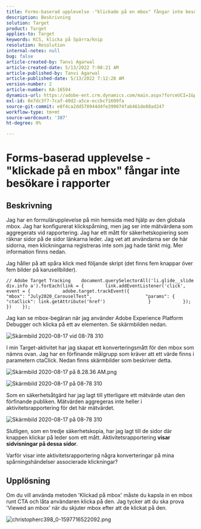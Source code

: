 ```yaml
---
title: Forms-baserad upplevelse -"klickade på en mbox" fångar inte besökare i rapporter
description: Beskrivning
solution: Target
product: Target
applies-to: Target
keywords: KCS, klicka på Spärra/knip
resolution: Resolution
internal-notes: null
bug: false
article-created-by: Tanvi Agarwal
article-created-date: 5/13/2022 7:08:21 AM
article-published-by: Tanvi Agarwal
article-published-date: 5/13/2022 7:12:28 AM
version-number: 2
article-number: KA-16594
dynamics-url: https://adobe-ent.crm.dynamics.com/main.aspx?forceUCI=1&pagetype=entityrecord&etn=knowledgearticle&id=590e9573-8bd2-ec11-a7b5-00224809c27a
exl-id: 0e7dc3f7-7caf-40d2-a5ce-eccbcf1699fa
source-git-commit: e8f4ca2dd578944d4fe399074fab461de88ad247
workflow-type: tm+mt
source-wordcount: '387'
ht-degree: 0%

---
```


# Forms-baserad upplevelse -&quot;klickade på en mbox&quot; fångar inte besökare i rapporter

## Beskrivning


Jag har en formulärupplevelse på min hemsida med hjälp av den globala mbox. Jag har konfigurerat klickspårning, men jag ser inte mätvärdena som aggregerats vid rapportering. Jag har ett mått för säkerhetskopiering som räknar sidor på de sidor länkarna leder. Jag vet att användarna ser de här sidorna, men klickningarna registreras inte som jag hade tänkt mig. Mer information finns nedan.





Jag håller på att spåra klick med följande skript (det finns fem knappar över fem bilder på karusellbilder).




```
// Adobe Target Tracking    document.querySelectorAll('li.glide__slide div.info a').forEach(link = {        link.addEventListener('click', event = {            adobe.target.trackEvent({                    "mbox": "July2020_CarouselTest",                    "params": {                    "ctaClick": link.getAttribute('href')                }            });        })    });
```




Jag kan se mbox-begäran när jag använder Adobe Experience Platform Debugger och klicka på ett av elementen. Se skärmbilden nedan.



![Skärmbild 2020-08-17 vid 08-78 310](https://experienceleaguecommunities.adobe.com/t5/image/serverpage/image-id/26222i8EFBFA8432501D9E/image-size/medium?v=1.0&amp;amp;px=400 "Skärmbild 2020-08-17 vid 08-78 310")



I min Target-aktivitet har jag skapat ett konverteringsmått för den mbox som nämns ovan. Jag har en förfinande målgrupp som kräver att ett värde finns i parametern ctaClick. Nedan finns skärmbilder som beskriver detta.



![Skärmbild 2020-08-17 på 8.28.36 AM.png](https://experienceleaguecommunities.adobe.com/t5/image/serverpage/image-id/26225i9E8B86819537BB25/image-size/medium?v=1.0&amp;amp;px=400 "Skärmbild 2020-08-17 på 8.28.36 AM.png")

![Skärmbild 2020-08-17 på 08-78 310](https://experienceleaguecommunities.adobe.com/t5/image/serverpage/image-id/26223i6D9AAA0A81236A58/image-size/medium?v=1.0&amp;amp;px=400 "Skärmbild 2020-08-17 på 08-78 310")







Som en säkerhetsåtgärd har jag lagt till ytterligare ett mätvärde utan den förfinande publiken. Mätvärden aggregeras inte heller i aktivitetsrapportering för det här mätvärdet.



![Skärmbild 2020-08-17 på 08-78 310](https://experienceleaguecommunities.adobe.com/t5/image/serverpage/image-id/26224iFF036B11B2E932FC/image-size/medium?v=1.0&amp;amp;px=400 "Skärmbild 2020-08-17 på 08-78 310")



Slutligen, som en tredje säkerhetskopia, har jag lagt till de sidor där knappen klickar på leder som ett mått. Aktivitetsrapportering <b>visar sidvisningar på dessa sidor</b>.



Varför visar inte aktivitetsrapportering några konverteringar på mina spårningshändelser associerade klickningar?


## Upplösning




Om du vill använda metoden &#39;Klickad på mbox&#39; måste du kapsla in en mbox runt CTA och låta användaren klicka på den. Jag tycker att du ska prova &#39;Viewed an mbox&#39; när du skjuter mbox efter att de klickat på den.



![christopherc398_0-1597716522092.png](https://experienceleaguecommunities.adobe.com/t5/image/serverpage/image-id/26237i01409F8DF7D2F948/image-size/medium?v=1.0&amp;amp;px=400)

